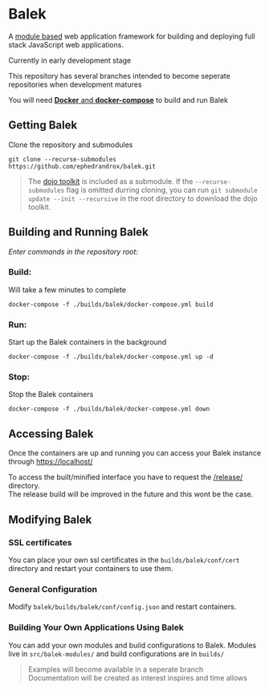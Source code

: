 # **Balek**
A [module based](docs/modules.md) web application framework for building and deploying full stack JavaScript web applications.
  
Currently in early development stage

This repository has several branches intended to become seperate repositories when development matures


You will need [**Docker** and **docker-compose**](https://www.docker.com) to build and run Balek

## Getting Balek
Clone the repository and submodules

    git clone --recurse-submodules https://github.com/ephedrandrox/balek.git  

 > The [dojo toolkit](https://dojotoolkit.org) is included as a submodule. If the `--recurse-submodules` 
 > flag is omitted durring cloning, you can run `git submodule update --init --recursive` in 
 > the root directory to download the dojo toolkit.

## Building and Running Balek

_Enter commands in the repository root:_

### Build:
Will take a few minutes to complete

    docker-compose -f ./builds/balek/docker-compose.yml build

### Run:
Start up the Balek containers in the background  

    docker-compose -f ./builds/balek/docker-compose.yml up -d

### Stop:
Stop the Balek containers  

    docker-compose -f ./builds/balek/docker-compose.yml down



## Accessing Balek  

Once the containers are up and running you can access your Balek instance through [https://localhost/](https://localhost/)

To access the built/minified interface you have to request the [/release/](https://localhost/release/) directory.  
The release build will be improved in the future and this wont be the case.



## Modifying Balek
### SSL certificates
You can place your own ssl certificates in the `builds/balek/conf/cert` directory and restart your containers to use them.
### General Configuration
Modify `balek/builds/balek/conf/config.json` and restart containers.


### Building Your Own Applications Using Balek 
You can add your own modules and build configurations to Balek. Modules live in  `src/balek-modules/` and build configurations are in `builds/`  
 > Examples will become available in a seperate branch  
 > Documentation will be created as interest inspires and time allows 
